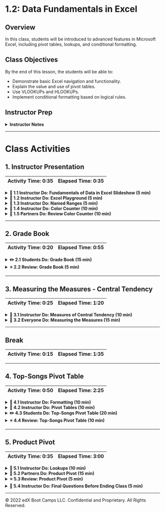 # 1.2: Data Fundamentals in Excel

## Overview

In this class, students will be introduced to advanced features in Microsoft Excel, including pivot tables, lookups, and conditional formatting.

## Class Objectives

By the end of this lesson, the students will be able to:

* Demonstrate basic Excel navigation and functionality.
* Explain the value and use of pivot tables.
* Use VLOOKUPs and HLOOKUPs.
* Implement conditional formatting based on logical rules.

## Instructor Prep

<details>
  <summary><strong>Instructor Notes</strong></summary>

* Welcome to Day 2! Hope your first day was fun. Today's session marks the first "real" class. As will be the case throughout this program, you will guide students through a series of increasingly complex exercises.

* Today's class is entirely focused on Microsoft Excel. Admittedly, Microsoft Excel isn't the most exciting subject to teach. However, it is critically important that your students, as future analysts, master even the tools used less commonly by everyday users. You might be surprised by the number of your students who will struggle with creating advanced conditionals even in Microsoft Excel.

* Spend time before class practicing your workflow. Opening and navigating through multiple spreadsheets can easily become cumbersome. Make sure that you are well aware of the layout and key takeaways for all activities before class. There's a "magic" feeling in a class when things flow seamlessly, but that magic requires active preparation on your part.

* As you talk through today's exercises, find ways to comment on the benefits and limitations of Microsoft Excel versus the course’s future topics. Excel has capabilities that will prepare students to use Python, JavaScript, and SQL.

* Have your TAs refer to the [Time Tracker](TimeTracker.xlsx) to stay on track.

* If you have issues with any of today's activities, you may report them [here](http://tiny.cc/BootCampFeedback).

* Please refer to our [Student FAQ](../../../05-Instructor-Resources/README.md#unit-01-excel) for answers to questions that are frequently asked by students of this program. If you have any recommendations for additional questions and answers, feel free to log an issue with your desired additions.

* Remember that today's slideshow includes information that you’ll need to share with your class. Specifically, two slides will require you to send links to your student-facing repository and class recordings.

* Finally, as a reminder, these slideshows are for **instructor use only**. When distributing slides to students, please first export the slides to a PDF file. You may then distribute the PDF file through Slack.

</details>

- - -

# Class Activities

## 1. Instructor Presentation

| Activity Time:       0:35 |  Elapsed Time:      0:35  |
|---------------------------|---------------------------|

<details>
  <summary><strong>📣 1.1 Instructor Do: Fundamentals of Data in Excel Slideshow (5 min)</strong></summary>

* You may choose to open up the [slideshow](https://docs.google.com/presentation/d/1fvwswAFXdzbOyjS7t7FsNdOeS3j4VzPiwflIJ1id2sI/edit?usp=sharing), and step through the first few slides to facilitate your welcome to the class. Be sure to cover the following talking points:

  * Explain that before we start today's class, it is important that we look at our class repository and Zoom video feed.

  * Show the students their class git repository on either the Github or GitLab site, depending on your program.

    * Explain that this is where **all** classroom content and homework assignments will be posted.

  * Show the students their Zoom video feed.

    * Explain that this is where all classroom recordings will be uploaded automatically.

  * Explain that we will take a few minutes to review the core concepts from yesterday's class.

  * Ask a student to explain the two aspects of data analytics.

    * Explain that at its core, data analytics is about storytelling and truth-telling.

  * Ask another student to list the steps in the analytics paradigm.

    * Explain that the analytics paradigm includes the following steps:

      1. Decompose the “ask.”

      2. Define strategy and metrics.

      3. Identify the data sources.

      4. Build a data-retrieval plan.

      5. Retrieve the data.

      6. Assemble and clean the data.

      7. Analyze data for trends.

      8. Acknowledge limitations of the analysis.

      9. Make the call or tell the story.

</details>

<details>
  <summary><strong>📣 1.2 Instructor Do: Excel Playground (5 min)</strong></summary>

* You may choose to open up the slideshow, and step through the next few slides to accompany the beginning of this next activity. Be sure to cover the following talking points:

  * Explain that this unit will cover fundamental concepts in programming and statistics. The easiest way to teach these fundamentals is to use a tool that many of us are familiar with, Excel.

  * Explain that we can think of Excel as a type of proto-programming.

  * Explain that all programming languages have **functions** (or methods) that produce an output.

  * Explain that these functions rely on parameters, or **arguments**, as inputs to know how to produce the desired output.

  * Point out that in Excel, we use **formulas** to call functions and provide arguments to calculate new values in a cell.

  * Point out that in Excel, the arguments that we provide to a function are called **variables**.

  * Explain that a formula can contain multiple functions and variables.

  * Explain that a variable in Excel can be a number, a cell, a range of cells, or the output of another function.

  * Explain that in Excel, functions typically expect a number, a cell, a range of cells, or the output of another function.

  * Explain that when an inner function is a variable to an outer function, the inner function is known as a **nested function**.

  * Explain that throughout this course, we will work with multiple programming languages and scripting tools. Although the implementation will vary, the concepts of functions, arguments, and variables will remain the same.

* Now, open the starter file inside [/01-Ins_ExcelPlayground/Solved/Excel_Playground_Starter.xlsx](Activities/01-Ins_ExcelPlayground/Solved/Excel_Playground_Starter.xlsx). The file includes a mock grade book.

* Acknowledge that we’ll start with a simple demo before we begin manipulating the data in basic ways. Specifically:

  * Demonstrate how to calculate the average grade for each student by using the `average` function.

  * Demonstrate how to copy a formula downstream in an Excel column. Either use copy and paste or drag the bottom-right corner of the cell, as in the following GIF:

  ![Images/01-ExcelPlayground.gif](Images/01-ExcelPlayground.gif)

  * Finally, demonstrate how you can pull up the Excel Formula Builder to access a GUI for Excel's off-the-shelf formulas. Use the appropriate formula to calculate values for the cells associated with the average, max, min, and standard deviation of grades, as in the following image:

  ![Images/01-ExcelPlayground_2.png](Images/01-ExcelPlayground_2.png)

* Once complete, TAs should send your completed file to students.

</details>

<details>
  <summary><strong>📣 1.3 Instructor Do: Named Ranges (5 min)</strong></summary>

* You may choose to open up the slideshow, and step through the next few slides to accompany the beginning of this next activity. Be sure to cover the following talking points:

  * Explain that most Excel functions expect more than one value. Therefore, we provide the function with a range of values to calculate the output.

  * Explain that if an Excel workbook is large, it can be difficult to keep track of which values are used as inputs to a function.

  * Explain that we can name a range of cells in Excel to help keep track of the values being used.

* Next, proceed to the example on [02-Ins_NamedRanges/ShoppingTrip.xlsx](Activities/02-Ins_NamedRanges/Solved/ShoppingTrip.xlsx).

  * Open the exercise, and begin to highlight entire columns of existing data (e.g., `A1:A6`, `B1:B6`, etc.). Note the fact that the upper-left corner, before the Formula Bar, has a Name Box. This shows the currently selected cell, or if a named range is selected, the name of the named range. These names can be created by selecting any set of cells and clicking the Name Box to insert a name, as in the following image:

  ![Images/02-NamedRanges.png](Images/02-NamedRanges.png)

  * Demonstrate to students that these named ranges can be used in formulas, like any other Excel selection. Point out that named ranges provide a more readable version of spreadsheet formulas, as in the following image:

  ![Images/02-NamedRanges_1.png](Images/02-NamedRanges_1.png)

* Once complete, TAs should send out the spreadsheet for students to reference.

</details>

<details>
  <summary><strong>📣 1.4 Instructor Do: Color Counter (10 min)</strong></summary>

* You may choose to open up the slideshow, and step through the next few slides to accompany the beginning of this next activity. Be sure to cover the following talking points:

  * Explain that conditionals are used to control the flow of logic.

  * Explain that the most common conditional used in programming is the **if statement**. In Microsoft Excel, we use `if` statements to selectively assign cell values.

  * Explain that conditional statements can be found across all programming languages, and they are fundamental to automating any code.

  * Point out that making a decision may require multiple conditions, just like in real life.

    * For example, you may not want to go to the park unless it’s light out **and** not raining.

  * Explain that in programming, including Excel, we can use **logical operators** such as `AND`, `NOT`, and `OR` to combine logical statements to produce a desired outcome.

* Then, transition into the first demonstration with [03-Ins_ColorCounter/FavoriteColors.xlsx](Activities/03-Ins_ColorCounter/Solved/FavoriteColors.xlsx). Explain to students:

  * In this example, a column of colors is listed.

  * A row of color counters uses conditional statements like `COUNTIF(Colors,"Red")` to count the instances of each color.

  * A second row of "Above Five" counters use a _different_ conditional statement (`IF(C2>5), "TRUE", "FALSE"`) to check if the color count exceeds five for each color.

  * Remind students that in both cases, the cell value is determined by the respective conditional formula, as in the following image:

![Images/03-ColorCounter.png](Images/03-ColorCounter.png)

* Answer any questions, then send the file to students.

</details>

<details>
  <summary><strong>👥 1.5 Partners Do: Review Color Counter (10 min)</strong></summary>

* Have students briefly reflect on the exercise with the person next to them. Once time is up, the students will re-explain the concept and syntax of conditionals in Excel.

</details>

- - -

## 2. Grade Book

| Activity Time:       0:20 |  Elapsed Time:      0:55  |
|---------------------------|---------------------------|

<details>
  <summary><strong>✏️ 2.1 Students Do: Grade Book (15 min)</strong></summary>

* Next, proceed with the first student exercise of the day. In this example, students are tasked with modifying a more complex grade book to determine the letter grades and pass-or-fail status of a make-believe class. The following image captures the solution for this activity:

![Grade Book Solved](Images/GradeBook_Solved.png)

* Introduce students to the solution they will be working toward, [04-Stu_GradeBook/GradeBook_Solved.xlsx](Activities/04-Stu_GradeBook/Solved/GradeBook_Solved.xlsx).

* You may choose to open up the slideshow and step through the next few slides to accompany this next activity.

* **Files:**

  * [README](Activities/04-Stu_GradeBook/README.md)

  * [04-Stu_GradeBook/GradeBook_Unsolved.xlsx](Activities/04-Stu_GradeBook/Unsolved/GradeBook_Unsolved.xlsx)

* Data Source: Data generated by Mockaroo, LLC. (2021) Realistic Data Generator. [https://www.mockaroo.com/](https://mockaroo.com/). Data for this dataset was generated by edX Boot Camps LLC, and is intended for educational purposes only.

</details>

<details>
  <summary><strong>⭐ 2.2 Review: Grade Book (5 min)</strong></summary>

* Once time is complete, send out [04-Stu_GradeBook/GradeBook_Solved](Activities/04-Stu_GradeBook/Solved/GradeBook_Solved.xlsx), and go over the solved version of this activity with the class. Be sure to answer any questions that students may have.

* Key points to cover in this discussion:

  * The values in the "Pass/Fail" column are determined by a conditional that checks if a student’s "Final Grade" was greater than or equal to 60. If the statement evaluates to false, then the value is "FAIL." If the statement evaluates to true, then the value is "PASS," as in the following image:

  ![Images/04-GradeBook_1.png](Images/04-GradeBook_1.png)

  * The values in the "Letter Grade" column are also determined by a conditional, but this conditional is more complex. Whenever a statement evaluates to false in this formula, another conditional is run to check the "Final Grade." Once a statement is found to be true, the corresponding letter grade is placed in the column, as in the following image:

  ![Images/04-GradeBook_2.png](Images/04-GradeBook_2.png)

  * A recent Excel update added another method to solve a problem like this: the `IFS` function. This function can be used in place of multiple nested `IF` functions. It works in the same manner as the nested functions, but it is less bulky. Use of the `IFS` function is captured in the following image:

  ![Images/04-GradeBook_3.png](Images/04-GradeBook_3.png)

</details>

- - -

## 3. Measuring the Measures - Central Tendency

| Activity Time:       0:25 |  Elapsed Time:      1:20  |
|---------------------------|---------------------------|

<details>
  <summary><strong>📣 3.1 Instructor Do: Measures of Central Tendency (10 min)</strong></summary>

* Explain that this week's classes will include an introduction to statistics along with the fundamentals of data visualization using Excel.

* Explain that we’ll start with the basics in this first statistics-related activity. **Measures of central tendency** are some of the most basic concepts in statistics.

* You may choose to open up the slideshow, and step through the next few slides to accompany the beginning of this next activity. Be sure to cover the following talking points:

  * Ask if any students have heard the term "measures of central tendency" or would like to define it for the class.

  * Explain that the **measures of central tendency** are values that describe a dataset. More specifically, the **measures of central tendency** describe the _center_ of a dataset.

  * Point out that the most common measures of central tendency are the **mean**, **median**, and **mode**.

  * Explain that in addition to knowing how to define the measures of central tendency, it is very important to know how to manually calculate the **mean**, **median**, and **mode**. Many employers will ask you to manually calculate these values as part of their proficiency tests during an interview process.

  * Explain that the **mean** of a dataset is also referred to as the _arithmetic_ average of a dataset.

  * Explain that to manually calculate the mean, we sum all numbers in the dataset and divide by the number of elements in the dataset.

  * Explain that the **median** of a dataset is the middle element.

  * Explain that to manually calculate the **median**, we sort the values in the dataset and then select the middle element.

    * For even-length datasets, we will have _two_ elements in the middle of the list. The average of the two elements is the median of such a list.

  * Explain that the **mode** of a dataset is the _most frequently occurring value_.

    * Unlike the **mean** and **median**, which can only be used to describe numerical datasets, the **mode** can be used to describe numerical or _categorical_ datasets.

  * Explain that to manually calculate the **mode**, we would count every element in a dataset. The most frequent element in the dataset is the **mode**.

    * If multiple elements in a dataset share the greatest frequency (that is, there’s a tie), the dataset would have multiple **modes** and, therefore, be considered **multimodal**.

* Now, open the activity file [05-Ins_CentralTendency](Activities/05-Ins_CentralTendency/Solved/CentralTendency.xlsx).

* Introduce the students to the first sheet in the workbook.

  * Point out that this example consists of a dataset of 30 numbers that range between one and ten. Explain that we have plotted each value and its frequency to better visualize the dataset in Excel, as captured in the following image:

![Example of mean in Excel](Images/05-MeanExample.png)

  * "If any of you are unfamiliar with bar plots, that is fine; we will learn how to make plots like these tomorrow!"

* Explain the steps needed to manually calculate the mean in Excel.

  * Calculate the sum of all values in the dataset using the `SUM` function.

  * Calculate the number of elements in the dataset using the `COUNT` function.

  * Divide the sum of all the values by the number of elements to calculate the mean.

* Point out that in Excel, we have already calculated the mean of a dataset in previous activities using the `AVERAGE` function.

* Introduce the students to the next sheet in the workbook. Point out that this example consists of another 30 numbers that range between one and ten; and once again, we’ve plotted each value and its frequency to visualize the dataset, as captured in the following image:

![Example of median in Excel](Images/05-MedianExample.png)

* Explain the steps to manually calculate the median.

  * Sort the dataset in ascending order.

  * Determine the length of the dataset.

  * Identify the middle element. This is the median value.

* Point out that because our dataset is even in length, the middle of the dataset is between two numbers. Therefore, we must calculate the mean between both numbers, which is five in this case.

* Explain that in Excel, we use the `MEDIAN` function to calculate the median of the dataset for us.

* Introduce the students to the next sheet in the workbook, which includes another 30 numbers between one and ten and a plot of each value’s frequency. In this dataset, the distribution has changed slightly, as captured in the following image:

![Example of a single mode in Excel](Images/05-SingeModeExample.png)

* Explain the steps to manually calculate the mode.

  * Count the occurrences of each value in the dataset.

  * Determine the most frequent value or values in the dataset to find the mode or modes.

* Explain that for this dataset, there is only one element with the highest count. In this case, the number five is the only mode in the data.

* Explain that in Excel, we would use the `MODE` or `MODE.SNGL` function to determine the single mode of the dataset.

* Point out to the students that the `MODE` function is just an abbreviation of the `MODE.SNGL` function.

* Introduce the students to the next sheet in the workbook, which includes another 30 numbers between one and ten and a plot of each value’s frequency. Point out that the difference between this dataset and the previous one is that three numbers share the highest occurrence in the dataset, as captured in the following image:

![Example of a multi-mode in Excel](Images/05-MultiModeExample.png)

* Explain that if we count the occurrences of each element in the dataset, the values two, five, and eight occur four times. Therefore, we would call this dataset _multimodal_.

* Explain that if we were to calculate the mode manually, we would say that two, five, and eight are modes of the dataset.

* Point out that in Excel, the `MODE.SNGL` function will only return the first mode it finds. When a dataset is multimodal, the `MODE.SNGL` function should not be used.

* Explain that instead of `MODE.SNGL`, we use `MODE.MULT` to return all of the modes in a dataset.

* Explain that the behavior of `MODE.MULT` is different from other functions in Excel.

  * "`MODE.MULT` is an array function in Excel. All that means, for now, is that the function will act slightly differently than any of the other functions you will learn in this unit."

  * When you use `MODE.MULT`, you start by typing the function into the cell just like any other Excel function. Then, you select a range of data.

  * Once the data has been selected, press `Enter` on your keyboard to execute the function; this action fills in all mode values in the array of cells.

* Point out that when we use `MODE.MULT`, it returns all of the modes in the dataset correctly.

* Explain that if we are calculating the mode but are uncertain if the dataset is multimodal, it is better to use the `MODE.MULT` function and select a large array of cells.

  * Any unused cells in Excel array functions will have an "N/A" value, but it is better to have unused cells than to miscalculate the mode.

* Send out the workbook, [05-Ins_CentralTendency](Activities/05-Ins_CentralTendency/Solved/CentralTendency.xlsx), for students to refer to later.

</details>

<details>
  <summary><strong>🎉 3.2 Everyone Do: Measuring the Measures (15 min)</strong></summary>

* Explain that the measures of central tendency can summarize the dataset using single values, so they are a type of **summary statistic**. Whenever we analyze a new dataset, we should calculate all three measures of central tendency.

* Point out to students that depending on the type and size of the dataset, the different measures of central tendency may or may not describe the dataset effectively. Therefore, we should always consider what measures of central tendency will summarize the data well before we use them in a summary table.

* Explain that in this exercise, we will be looking at variety of example datasets; calculating the mean, median, and mode; and determining which measures of central tendency describe the data effectively.

* Send [MeasuringMeasures.xlsx](Activities/06-Evr_MeasuringMeasures-CentralTendency/Solved/MeasuringMeasures.xlsx) to students, and open the workbook to introduce the students to the first example.

* Explain to the students that this first dataset contains the number of cup holders in 20 vehicles surveyed in a school parking lot. Point out that in this example, we plotted out the distribution of cup-holder results into categories and determined the number of vehicles for each category, as captured in the following image:

![This is the first example](Images/06-MeasuringExample1.png)

* Ask a student to demonstrate or explain how to manually calculate the mean in Excel.

  * Remember that the manual calculation for the mean is the sum of all values divided by the number of values in the dataset.

  * If possible, have the student enter the calculations directly into the projected workbook. Otherwise, enter the formula as the student talks through the answer.

* Ask a different student to demonstrate or explain how to manually calculate the median in Excel.

  * Remember that the manual calculation for the median is finding the center of a sorted dataset.

  * If possible, have the student enter the calculations directly into the projected workbook. Otherwise, enter the formula as the student talks through the answer.

* Ask a third student to demonstrate or explain how to manually calculate the mode in Excel.

  * Remember that the manual calculation for mode determines the most frequently appearing value in a dataset.

  * If possible, have the student enter the calculations directly into the projected workbook. Otherwise, enter the formula as the student talks through the answer.

* Now introduce the students to the next sheet in the workbook for the solution. This sheet plots the three measures of central tendency for the cup-holder dataset. Point out that we calculated the values for mean, median, and mode using the Excel functions, and we plotted their values using colored lines. In this example, all three measures of central tendency are roughly the same value, as captured in the following image:

![This is the first example](Images/06-MeasuringExample1Solved.png)

* Explain that in this instance, all three measures of central tendency effectively describe the center of the data.

* Introduce the students to the next sheet in the workbook, which contains a dataset on the salaries of 10 employees at a small, family-owned car dealership. Point out that in this example, we have already calculated the mean, median, and mode using Excel functions. Additionally, we have already plotted the distribution of salaries and added colored lines for the measures of central tendency, as captured in the following image:

![This is the second example](Images/06-MeasuringExample2.png)

* Ask the students if they notice anything different between the mean of the first example and the mean of the second example.

* Point out that the mean of the dataset in the second example no longer effectively describes the center of the data.

* Explain that when there are extreme values in a dataset, the mean can drift away from the center of the data.

  * In this example, the $100,000 and $200,000 salaries are much higher than the rest of the salaries; these higher salaries would be considered extreme values for this dataset

* Point out to the students that the `MODE.SNGL` function in Excel returned an "#N/A" value. Explain that this means there is no mode for the dataset.

* Ask the students why a dataset might not have a mode.

* Explain to the students that the mode is used to describe the center of a dataset when measurements are repeated or there are finite options for each data point. When there are infinite possible values, there is typically no mode for the dataset.

  * In this example, each employee's salary was a different amount. Therefore, the dataset does not have a mode.

* Point out to the students that the median salary is $24,500, which is right around the center of the dataset.

* Ask the students to take one minute with the people around them and come up with a reason for why the median was able to effectively describe the center of the data, but the mean was not.

* Ask a student to share what their group came up with. Some example answers may be:

  * “The median only considers the _center_ of a sorted dataset”
  * “The mean is affected by very large values”
  * “The median is less sensitive”

* Explain that mean and median values are _usually_ very close when a dataset is large or doesn’t contain extreme values. When the dataset is smaller or contains extreme values, the mean and median _usually_ differ.

* Introduce the students to the next sheet in the workbook. Explain that this third dataset contains the results from an office survey asking employees how many cups of coffee they drink per day. Point out that we have calculated the mean, median, and mode for the dataset, and we’ve plotted the cups of coffee per day to help visualize the data. The mean, median, and mode are represented on the plot by colored lines, as captured in the following image:

![This is the third example](Images/06-MeasuringExample3.png)

* Explain that in this example, we are once again dealing with a dataset with discrete groups. The counts for cups of coffee fall into four groups: 0 cups, 1 cup, 2 cups, or 3 cups.

* Ask the students which measure of central tendency best describes the center of the data, and ask them to provide their reasoning.

* Explain that when numerical data falls into a small number of categories, the data often becomes multimodal.

* Explain that in this example, there are two modes in the data, which represent two distinct groups of employees: one group drinks two cups of coffee per day, and the other group does not drink coffee at all.

* Point out that the mean and median both estimate that the center of the data is around 1.5 cups of coffee per day. However, if we used the mean or median to describe the dataset, we would be misrepresenting the large group of employees who do not drink any coffee.

* Explain that in this example, the measure of central tendency that we choose may be dependent on what question we are trying to answer.

* Ask the students to think of a scenario where we would want to use the mean or median to describe the center of the data.

  * If the reason for collecting this data was to answer the question "How much coffee should we buy for the break room?", then the mean or median would be the best way to describe the center of the data.

* Now, ask the students to provide a scenario where we would want to use the mode to describe the center of the data.

  * If the reason for collecting this data was to answer the question "Is coffee the drink of choice at our company?", then the mode would be the best way to describe the center of the data.

* Introduce the students to the fourth example. Explain that the fourth dataset contains the amount of rainfall per month at an airport over a year from January through December. Point out that we have calculated the mean, median, and mode for the dataset, and that the rainfall per month has been plotted to help visualize the data. The mean, median, and mode are represented by color lines on the plot, as captured in the following image:

![This is the fourth example](Images/06-MeasuringExample4.png)

* Ask the students which measure of central tendency best describes the center of the data, and ask them to provide their reasoning.

  * This dataset contains rainfall measurements, and there are infinite possibilities for the amount of rainfall per month. Therefore, using mode to describe the dataset is not the best measure.

  * The mean or median could be used to describe the center of this dataset because the values are relatively close together.

  * Because there are relatively extreme values in January and April, the median would be the best measure of central tendency.

* Explain that the median is typically the safest measure of central tendency to use when you are uncertain about the origins of the data or what questions you are trying to answer with the data.

  *Caution the students that when people ask for the average of the dataset, they are most likely referring to the mean.

* Send out the [workbook](Activities/06-Evr_MeasuringMeasures-CentralTendency/Solved/MeasuringMeasures.xlsx) for students to refer to later.

</details>

- - -

## Break

| Activity Time:       0:15 |  Elapsed Time:      1:35  |
|---------------------------|---------------------------|

- - -

## 4. Top-Songs Pivot Table

| Activity Time:       0:50 |  Elapsed Time:      2:25  |
|---------------------------|---------------------------|

<details>
  <summary><strong>📣 4.1 Instructor Do: Formatting (10 min)</strong></summary>

* Welcome students back from their break. Explain that we will now switch gears back to Excel fundamentals for the rest of the class. We will return to our introduction to statistics during the next class.

* You may choose to open up the slideshow and go through the next few slides to accompany the beginning of this next activity. Be sure to cover the following talking points:

  * Explain that formatting in Excel can be split up into two distinct parts: **data formatting** and **style formatting**.

  * Explain that data formatting changes the way a value is represented in a cell. Data formatting can help provide context for a range of values.

    * For example, a value of 5 could be represented as $5 or 5 o'clock depending on the context.

  * Explain that style formatting changes the way a cell is viewed.

    * Style formatting is commonly used to highlight values of interest in a dataset.

* Send [07-Ins_Formatting/NumberTypes.xlsx](Activities/07-Ins_Formatting/Solved/NumberTypes.xlsx) to students, and review the data with the class.

  * Excel can style the numeric data of a spreadsheet so that it looks a certain way. This can be done by selecting a cell or a range of numeric data, clicking on the "Number" group, and then selecting any of the available numeric styles.

  * It is important to note that we are only altering the look or appearance of the number. In the following image, the data itself is the same as it was before we applied the styling, but we’ve formatted the original value as a currency:

  ![Number Formats](Images/NumberFormats.png)

* We can make in-depth formatting changes to a spreadsheet by altering the styling of the cells on the page. Send [07-Ins_Formatting/ConditionalFormatting.xlsx](Activities/07-Ins_Formatting/Solved/ConditionalFormatting.xlsx) to students, and demonstrate to the class how Excel can automatically format cells based on certain conditions or rules.

  * Each cell within the "Favorite Color" column is being painted a certain color based on the value contained in the cell.

  * The cells in the C2 to H2 range are being painted based on how many times each color appears in the "Favorite Color" column.

  * This kind of formatting could be applied manually, but it would be tedious and need to be redone any time the data changed. Thankfully, Excel includes the option to format cells based on conditionals.

  * Click on the "Conditional Formatting" option within Excel's "Home" tab and select "Manage Rules" from the menu that appears. Now, you can examine the formatting rules for the entire worksheet.

  * **Conditional Formatting** changes the styling of a cell based on certain conditions. As such, this sheet includes rules that style cells based on the values that the cells contain, as captured in the following GIF:

  ![Images/06-Formatting.png](Images/06-Formatting.png)

  * Click through a few of the rules in this spreadsheet to introduce students to some of the options for setting conditional formatting rules.

</details>

<details>
  <summary><strong>📣 4.2 Instructor Do: Pivot Tables (10 min)</strong></summary>

* You may choose to open up the slideshow and go through the next few slides to accompany the beginning of this next activity. Be sure to cover the following talking points:

  * Explain that another powerful tool in the Excel arsenal is the **pivot table**, which allows users to extract summary data from large, detailed, and consistent datasets.

  * Explain that pivot tables summarize data using functions like `SUM`, `COUNT`, and `AVERAGE` on subsets of the data. These subsets can be as general or as specific as we like.

  * Caution students that pivot tables are not designed for deeper analysis. They are designed to provide summary metrics at a glance.

* Open up [09-Ins_PivotTables/PivotTables_Solved.xlsx](Activities/09-Ins_PivotTables/Solved/PivotTables_Solved.xlsx) for this activity.

  * To create a pivot table, select "Pivot Table" within the "Insert" tab, and then hit “OK” in the new window that pops up.

  * A menu will appear, and users will be able to pick and choose what columns from the original sheet should be placed into their pivot table.

  * Place "ACTIVITY" into "Rows," and a column containing all products will appear on the screen, with all duplicate data points placed together.

  * Users can also group rows into subcategories to allow for more specific or generalized tables by adding more fields into the "Rows" section. Add "TYPE" into the "Rows" section, as in the following image:

  ![MultiRows](Images/MultiRows.png)

  * Place "INCOME_AMT" into "Values," and a new column will appear containing the sum of the "INCOME_AMT" column from the original spreadsheet as it relates to the "TYPE" column. In other words, all "Cultural, Ethnic Awareness" values are added together, all "Theater" values are added together, and so on.

  * Users can change what kind of data they would like to analyze within a pivot table by clicking on any of the fields placed within the "Values" section and selecting "Field Value Settings" from the dropdown menu. The following “PivotTable Field” window allows users to calculate maximums, minimums, and averages among other options, as captured in the following image:

  ![ValueSettings](Images/ValueSettings.png)

  * Place "STATE" into "Filters", and a new field named "STATE" will appear above the pivot table. By clicking on this field and selecting a value from the list that appears, users can filter data based on what sales took place in a particular state, as captured in the following image:

  ![Images/07-PivotTables.png](Images/07-PivotTables.png)

* Users can also sort tables by selecting any individual cell and then right-clicking. Within the pop-up menu that appears, select “Sort”, then choose your desired sorting method.

* Data Source:
  * Exempt Organizations Business Master File Extract (EO BMF), Internal Revenue Service (IRS), [https://www.irs.gov/charities-non-profits/exempt-organizations-business-master-file-extract-eo-bmf](https://www.irs.gov/charities-non-profits/exempt-organizations-business-master-file-extract-eo-bmf)
    * [https://www.irs.gov/pub/irs-soi/eo1.csv](https://www.irs.gov/pub/irs-soi/eo1.csv), accessed August 18, 2021.
    * [https://www.irs.gov/pub/irs-soi/eo_info.pdf](https://www.irs.gov/pub/irs-soi/eo_info.pdf), accessed August 31, 2021.
  * Dataset reduced in Pandas. For more information, see exercise [README.md](Activities/09-Ins_PivotTables/README.md)

</details>

<details>
  <summary><strong>✏️ 4.3 Students Do: Top-Songs Pivot Table (20 min)</strong></summary>

* Explain that pivot tables are exceptionally helpful when dealing with large-scale datasets that contain similarities between data points.

* Introduce students to the [solution](Activities/10-Stu_TopSongsPivot/Solved/Top5000Songs_Solved.xlsx) they will be working toward, captured in the following image, then send out the instructions and starter file.

![Images/08-TopPivot.png](Images/08-TopPivot.png)

* You may choose to open up the slideshow and use the next few slides to accompany this next activity.

* **Files:**

  * [README](Activities/10-Stu_TopSongsPivot/README.md)

  * [Top5000Songs_Unsolved.xlsx](Activities/10-Stu_TopSongsPivot/Unsolved/Top5000Songs_Unsolved.xlsx)

* Data Source: The World's Music Charts "All Time Songs" T Sort, Hawtin, S. et al, version 2.8.0044 [https://tsort.info/csv/top5000songs-2-8-0044.csv](https://tsort.info/csv/top5000songs-2-8-0044.csv) from [https://tsort.info/music/songs0.htm](https://tsort.info/music/songs0.htm)

</details>

<details>
  <summary><strong>⭐ 4.4 Review: Top-Songs Pivot Table (10 min)</strong></summary>

* Once time is up, send out the [solution](Activities/10-Stu_TopSongsPivot/Solved/Top5000Songs_Solved.xlsx), and go over the solved version of this activity with the class. Be sure to answer whatever questions students may have.

* Key points to hit upon during this activity's discussion:

  * The "Rows" for the pivot table have Artist as the main category and Song Name as the subcategory, so all songs are stored under their artist's name.

  * To determine how many songs an artist has in the original chart, place "artist" into the "Values" section, then count how many times their name appears. The sum of "final_score" is self-explanatory.

  * To sort the chart based on an artist's overall score, click on the "Sum of Final_Score" column within the pivot table and select "Sort From Largest to Smallest."

  * The following image captures the key points for this discussion:

![Top5000Songs](Images/Top5000SongsPivot.png)

</details>

- - -

## 5. Product Pivot

| Activity Time:       0:35 |  Elapsed Time:      3:00  |
|---------------------------|---------------------------|

<details>
  <summary><strong>📣 5.1 Instructor Do: Lookups (10 min)</strong></summary>

* You may choose to open up the slideshow, and go over the next few slides to accompany the beginning of this next activity. Be sure to cover the following talking points:

  * Explain that when working with large workbooks that contain multiple tables, it can become challenging to find specific values.

  * Explain that **lookup** functions in Excel are designed to search through ranges and create references automatically.

  * Point out that there are two `lookup` functions: **VLOOKUP** and **HLOOKUP**.

  * Explain that **VLOOKUP** is used to find values in adjacent columns, while **HLOOKUP** is used to find values in adjacent rows.

  * Explain that `lookup` formulas work by:

    * Selecting a range of data to browse through (generally a table)

    * Selecting a value from within that range

    * Selecting the desired information

    * Grabbing the result

* Send [11-Ins_Lookups/Lookups.xlsx](Activities/11-Ins_Lookups/Solved/Lookups.xlsx) to students, and open the file to introduce students to how column B is using a function called `VLOOKUP()` to collect values from the table to the right based on the values in "ID".

  * `VLOOKUP()` takes in four values: a lookup value, the range of a table, the index number for a column within that range, and the match parameter.

  * Make sure students understand that when `VLOOKUP()` searches for a value, it is only looking for matches within the leftmost column of the range that they have selected.

  * Since the formula listed specifies 3 as the column index, it will grab the value stored within the third column of the second table. As such, it is grabbing the value stored within the "Role" column, as captured in the following image:

  ![Images/09-VLookups_1.png](Images/09-VLookups_1.png)

  * The match parameter indicates either an exact match (`FALSE`) or an approximate match (`TRUE`).

* `HLOOKUP()` is almost identical to `VLOOKUP()`, except it searches through ranges horizontally instead of vertically. Therefore, this formula searches through rows instead of columns.

* Data Source: Data for this dataset was generated by edX Boot Camps LLC, and is intended for educational purposes only.

</details>

<details>
  <summary><strong>👥 5.2 Partners Do: Product Pivot (15 min)</strong></summary>

* An independent artist who sells their designs on products in an online store has called on the class to create a table to visualize the cost of their recent orders. Have students use lookups to create a pivot table for the artist, as captured in the following image:

![Images/10-ProductLookups_1.png](Images/10-ProductLookups_1.png)

* Introduce students to the [solution](Activities/12-Stu_ProductPivot/Solved/ProductionPivot_Solved.xlsx) they will be working toward before sending the instructions and starter file below.

* You may choose to open up the slideshow and use the next few slides to accompany this next activity.

* **Files:**

  * [README](Activities/12-Stu_ProductPivot/README.md)

  * [12-Stu_ProductPivot/ProductionPivot_Unsolved.xlsx](Activities/12-Stu_ProductPivot/Unsolved/ProductionPivot_Unsolved.xlsx)

* Data Source:
  * Data for this dataset was generated by edX Boot Camps LLC, and is intended for educational purposes only.
  * Shipping prices based on USPS prices [https://postcalc.usps.com/business/MailServices?country=0&ccode=US&mdt=9%2F1%2F2021&m=6](https://postcalc.usps.com/business/MailServices?country=0&ccode=US&mdt=9%2F1%2F2021&m=6)
  * Orders data generated by Mockaroo, LLC. (2021) Realistic Data Generator. [https://www.mockaroo.com/](https://mockaroo.com/).

</details>

<details>
  <summary><strong>⭐ 5.3 Review: Product Pivot (5 min)</strong></summary>

* Once time is up, send out the solution, [12-Stu_ProductPivot/ProductionPivot_Solved.xlsx](Activities/12-Stu_ProductPivot/Solved/ProductionPivot_Solved.xlsx), and go over the solved version of this activity with the class. Make sure to answer any questions that students may have.

* Key points to cover during this discussion:

  * The `VLOOKUP()` in column D of the "Orders" sheet searches for a matching "Product ID" within the first table of the "Product List" sheet and then grabs the "Price" from within.

  ![Images/10-ProductLookups_2.png](Images/10-ProductLookups_2.png)

  * The `VLOOKUP()` in column E of the "Orders" sheet searches for a matching "Shipping Priority" within the second table of the "Product List" sheet and then grabs the "Price" from within.

  ![Images/ProductionPivot_Shipping](Images/ProductionPivot_Shipping.png)

  * The pivot table is made with a primary row of "Order Number", a secondary row of "Product ID", a primary value of "Sum of Price", and a secondary value of "Sum of Shipping Price"

  ![Images/10-ProductLookups_3.png](Images/10-ProductLookups_3.png)

</details>

<details>
  <summary><strong>📣 5.4 Instructor Do: Final Questions Before Ending Class (5 min)</strong></summary>

* Take a few minutes to ask the students if they have any final questions, and answer any that arise.

  * If students are reluctant to ask questions, use the next slides in the slideshow as prompts. Use the fist-to-five technique (fist meaning not comfortable at all, five fingers meaning they feel like they have mastered the topic) to survey students on their comfort with pivot tables and the measures of central tendency.

</details>

- - -

© 2022 edX Boot Camps LLC. Confidential and Proprietary. All Rights Reserved.
